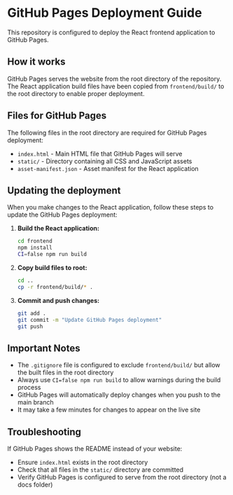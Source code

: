 # GitHub Pages Deployment Guide

This repository is configured to deploy the React frontend application to GitHub Pages.

## How it works

GitHub Pages serves the website from the root directory of the repository. The React application build files have been copied from `frontend/build/` to the root directory to enable proper deployment.

## Files for GitHub Pages

The following files in the root directory are required for GitHub Pages deployment:

- `index.html` - Main HTML file that GitHub Pages will serve
- `static/` - Directory containing all CSS and JavaScript assets
- `asset-manifest.json` - Asset manifest for the React application

## Updating the deployment

When you make changes to the React application, follow these steps to update the GitHub Pages deployment:

1. **Build the React application:**
   ```bash
   cd frontend
   npm install
   CI=false npm run build
   ```

2. **Copy build files to root:**
   ```bash
   cd ..
   cp -r frontend/build/* .
   ```

3. **Commit and push changes:**
   ```bash
   git add .
   git commit -m "Update GitHub Pages deployment"
   git push
   ```

## Important Notes

- The `.gitignore` file is configured to exclude `frontend/build/` but allow the built files in the root directory
- Always use `CI=false npm run build` to allow warnings during the build process
- GitHub Pages will automatically deploy changes when you push to the main branch
- It may take a few minutes for changes to appear on the live site

## Troubleshooting

If GitHub Pages shows the README instead of your website:
- Ensure `index.html` exists in the root directory
- Check that all files in the `static/` directory are committed
- Verify GitHub Pages is configured to serve from the root directory (not a docs folder)